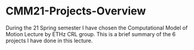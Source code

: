 # CMM21-Projects-Overview
During the 21 Spring semester I have chosen the Computational Model of Motion Lecture by ETHz CRL group. This is a brief summary of the 6 projects I have done in this lecture.
